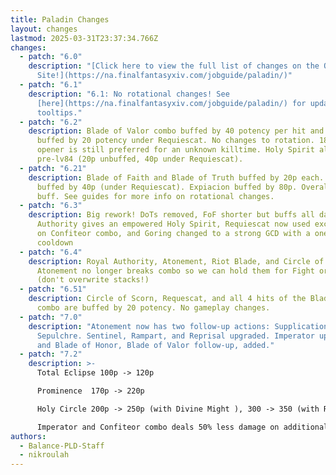 ```yaml
---
title: Paladin Changes
layout: changes
lastmod: 2025-03-31T23:37:34.766Z
changes:
  - patch: "6.0"
    description: "[Click here to view the full list of changes on the Official
      Site!](https://na.finalfantasyxiv.com/jobguide/paladin/)"
  - patch: "6.1"
    description: "6.1: No rotational changes! See
      [here](https://na.finalfantasyxiv.com/jobguide/paladin/) for updated
      tooltips."
  - patch: "6.2"
    description: Blade of Valor combo buffed by 40 potency per hit and Holy Spirit
      buffed by 20 potency under Requiescat. No changes to rotation. 18s prepull
      opener is still preferred for an unknown killtime. Holy Spirit also buffed
      pre-lv84 (20p unbuffed, 40p under Requiescat).
  - patch: "6.21"
    description: Blade of Faith and Blade of Truth buffed by 20p each. Holy Spirit
      buffed by 40p (under Requiescat). Expiacion buffed by 80p. Overall a ~2.7%
      buff. See guides for more info on rotational changes.
  - patch: "6.3"
    description: Big rework! DoTs removed, FoF shorter but buffs all damage, Royal
      Authority gives an empowered Holy Spirit, Requiescat now used exclusively
      on Confiteor combo, and Goring changed to a strong GCD with a one minute
      cooldown
  - patch: "6.4"
    description: Royal Authority, Atonement, Riot Blade, and Circle of Scorn buffed.
      Atonement no longer breaks combo so we can hold them for Fight or Flight
      (don't overwrite stacks!)
  - patch: "6.51"
    description: Circle of Scorn, Requescat, and all 4 hits of the Blade of Valor
      combo are buffed by 20 potency. No gameplay changes.
  - patch: "7.0"
    description: "Atonement now has two follow-up actions: Supplication and
      Sepulchre. Sentinel, Rampart, and Reprisal upgraded. Imperator upgraded
      and Blade of Honor, Blade of Valor follow-up, added."
  - patch: "7.2"
    description: >-
      Total Eclipse 100p -> 120p

      Prominence  170p -> 220p

      Holy Circle 200p -> 250p (with Divine Might ), 300 -> 350 (with Requiescat buff)

      Imperator and Confiteor combo deals 50% less damage on additional targets -> 60% less on additional targets
authors:
  - Balance-PLD-Staff
  - nikroulah
---
```

